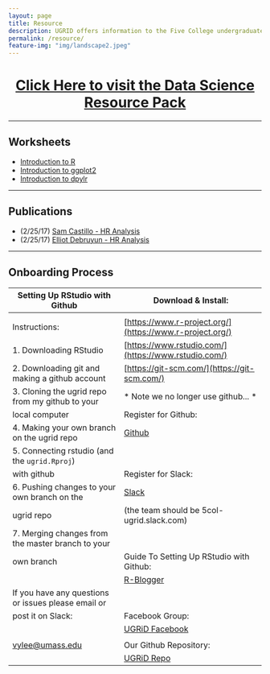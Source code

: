 ```yaml
---
layout: page
title: Resource
description: UGRID offers information to the Five College undergraduate students for becoming a Data Scientist. Checkout its resource page for educational articles, blogs, and advice. 
permalink: /resource/
feature-img: "img/landscape2.jpeg"
--- 
```


<center><h1><a href="https://docs.google.com/document/d/1ybqfYYISGWTvPbdcLfyf95g8Sx3HmcP7qFnsJLpAnOw/edit">Click Here to visit the Data Science Resource Pack</a></h1></center>                                                          

-----

<h2> Worksheets </h2>

- [Introduction to R](/img/download/Introduction_to_R.rmd)
- [Introduction to ggplot2](/img/download/Introduction_to_ggplot2.rmd)
- [Introduction to dpylr](/img/download/Introduction_to_dpylr.rmd)

-----

<h2> Publications </h2>

- (2/25/17) [Sam Castillo - HR Analysis](/img/download/samHRdata.rmd)
- (2/25/17) [Elliot Debruyun - HR Analysis](/img/download/elliotHRdata.rmd)

-----

<h2> Onboarding Process </h2>

Setting Up RStudio with Github                              | Download & Install:
----------------------------------------------------------- | -----------------------------------------------------------
                                                            | 
Instructions:                                               | [https://www.r-project.org/](https://www.r-project.org/) 
1. Downloading RStudio                                      | [https://www.rstudio.com/](https://www.rstudio.com/)  
2. Downloading git and making a github account              | [https://git-scm.com/](https://git-scm.com/)  
3. Cloning the ugrid repo from my github to your            |  * Note we no longer use github... *
  local computer                                            | Register for Github:
4. Making your own branch on the ugrid repo                 | [Github](https://github.com/) 
5. Connecting rstudio (and the `ugrid.Rproj`)               | 
  with github                                               | Register for Slack:
6. Pushing changes to your own branch on the                | [Slack](https://slack.com/) 
  ugrid repo                                                | (the team should be 5col-ugrid.slack.com)
7. Merging changes from the master branch to your           |     
  own branch                                                | Guide To Setting Up RStudio with Github:   
                                                            | [R-Blogger](https://www.r-bloggers.com/rstudio-and-github/)   
If you have any questions or issues please email or         | 
post it on Slack:                                           | Facebook Group:
                                                            | [UGRiD Facebook](https://www.facebook.com/groups/787225494648469/)
                                                            | 
vylee@umass.edu                                             | Our Github Repository:
                                                            | [UGRiD Repo](https://github.com/tommyjee/ugrid) 
                                                            
                                                            
